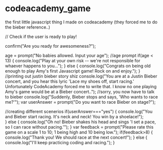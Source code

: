 codeacademy_game
================

the first little javascript thing I made on codeacademy (they forced me to do the bieber reference..)

// Check if the user is ready to play!

confirm("Are you ready for awesomeness?");

age = prompt("No babies allowed. Input your age");
//age prompt
if(age < 13)
{
    console.log("Play at your own risk -- we're not responsible for whaever happens to you...");
}
else
{
    console.log("Congrats on being old enough to play Amy's first Javascript game! Rock on and enjoy.");
}
//printing out justin bieber story shiz
console.log("You are at a Justin Bieber concert, and you hear this lyric 'Lace my shoes off, start racing.' Unfortunately CodeAcademy forced me to write that. I know no one playing Amy's game would be at a Bieber concert..");
//sorry, you now have to talk to bieber
console.log("Suddenly, Bieber stops and says, 'Who wants to race me?'");
var userAnswer = prompt("Do you want to race Bieber on stage?");

//creating different scenerios
if(userAnswer==="yes")
{
 console.log("You and Bieber start racing. It's neck and neck! You win by a shoelace!");   
}
else
{
    console.log("Oh no! Bieber shakes his head and sings 'I set a pace, so I can race without pacing.'");
}
var feedback = prompt("Please rate this game on a scale 1 to 10; 1 being high and 10 being low.");
if(feedback>8)
{
    console.log("Thank you! We should race at the next concert!");
}
else
{
    console.log("I'll keep practicing coding and racing.");
}
